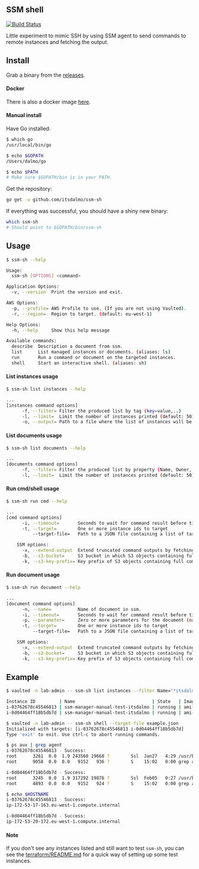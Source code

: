 ## SSM shell

[![Build Status](https://travis-ci.org/itsdalmo/ssm-sh.svg?branch=master)](https://travis-ci.org/itsdalmo/ssm-sh)

Little experiment to mimic SSH by using SSM agent to send commands to
remote instances and fetching the output.

## Install

Grab a binary from the [releases](https://github.com/itsdalmo/ssm-sh/releases).

#### Docker

There is also a docker image [here](https://hub.docker.com/r/itsdalmo/ssm-sh/).

#### Manual install

Have Go installed:

```bash
$ which go
/usr/local/bin/go

$ echo $GOPATH
/Users/dalmo/go

$ echo $PATH
# Make sure $GOPATH/bin is in your PATH.
```

Get the repository:

```bash
go get -u github.com/itsdalmo/ssm-sh
```

If everything was successful, you should have a shiny new binary:

```bash
which ssm-sh
# Should point to $GOPATH/bin/ssm-sh
```

## Usage

```bash
$ ssm-sh --help

Usage:
  ssm-sh [OPTIONS] <command>

Application Options:
  -v, --version  Print the version and exit.

AWS Options:
  -p, --profile= AWS Profile to use. (If you are not using Vaulted).
  -r, --region=  Region to target. (default: eu-west-1)

Help Options:
  -h, --help     Show this help message

Available commands:
  describe  Description a document from ssm.
  list      List managed instances or documents. (aliases: ls)
  run       Run a command or document on the targeted instances.
  shell     Start an interactive shell. (aliases: sh)
```

#### List instances usage

```bash
$ ssm-sh list instances --help

...
[instances command options]
      -f, --filter= Filter the produced list by tag (key=value,..)
      -l, --limit=  Limit the number of instances printed (default: 50)
      -o, --output= Path to a file where the list of instances will be written as JSON.
```

#### List documents usage
```bash
$ ssm-sh list documents --help

...
[documents command options]
      -f, --filter= Filter the produced list by property (Name, Owner, DocumentType, PlatformTypes)
      -l, --limit=  Limit the number of instances printed (default: 50)
```

#### Run cmd/shell usage

```bash
$ ssm-sh run cmd --help

...
[cmd command options]
      -i, --timeout=       Seconds to wait for command result before timing out. (default: 30)
      -t, --target=        One or more instance ids to target
          --target-file=   Path to a JSON file containing a list of targets.

    SSM options:
      -x, --extend-output  Extend truncated command outputs by fetching S3 objects containing full ones
      -b, --s3-bucket=     S3 bucket in which S3 objects containing full command outputs are stored. Required when --extend-output is provided.
      -k, --s3-key-prefix= Key prefix of S3 objects containing full command outputs.
```

#### Run document usage

```bash
$ ssm-sh run document --help

...
[document command options]
      -n, --name=          Name of document in ssm.
      -i, --timeout=       Seconds to wait for command result before timing out. (default: 30)
      -p, --parameter=     Zero or more parameters for the document (name:value)
      -t, --target=        One or more instance ids to target
          --target-file=   Path to a JSON file containing a list of targets.

    SSM options:
      -x, --extend-output  Extend truncated command outputs by fetching S3 objects containing full ones
      -b, --s3-bucket=     S3 bucket in which S3 objects containing full command outputs are stored. Required when --extend-output is provided.
      -k, --s3-key-prefix= Key prefix of S3 objects containing full command outputs.
```

## Example

```bash
$ vaulted -n lab-admin -- ssm-sh list instances --filter Name="*itsdalmo" -o example.json

Instance ID         | Name                             | State   | Image ID     | Platform     | Version | IP            | Status | Last pinged
i-03762678c45546813 | ssm-manager-manual-test-itsdalmo | running | ami-db1688a2 | Amazon Linux | 2.0     | 172.53.17.163 | Online | 2018-02-09 12:37
i-0d04464ff18b5db7d | ssm-manager-manual-test-itsdalmo | running | ami-db1688a2 | Amazon Linux | 2.0     | 172.53.20.172 | Online | 2018-02-09 12:39

$ vaulted -n lab-admin -- ssm-sh shell --target-file example.json
Initialized with targets: [i-03762678c45546813 i-0d04464ff18b5db7d]
Type 'exit' to exit. Use ctrl-c to abort running commands.

$ ps aux | grep agent
i-03762678c45546813 - Success:
root      3261  0.0  1.9 243560 19668 ?        Ssl  Jan27   4:29 /usr/bin/amazon-ssm-agent
root      9058  0.0  0.0   9152   936 ?        S    15:02   0:00 grep agent

i-0d04464ff18b5db7d - Success:
root      3245  0.0  1.9 317292 19876 ?        Ssl  Feb05   0:27 /usr/bin/amazon-ssm-agent
root      4893  0.0  0.0   9152   924 ?        S    15:02   0:00 grep agent

$ echo $HOSTNAME
i-03762678c45546813 - Success:
ip-172-53-17-163.eu-west-1.compute.internal

i-0d04464ff18b5db7d - Success:
ip-172-53-20-172.eu-west-1.compute.internal
```

#### Note

If you don't see any instances listed and still want to test `ssm-sh`,
you can see the [terraform/README.md](./terraform/README.md) for a quick
way of setting up some test instances.
